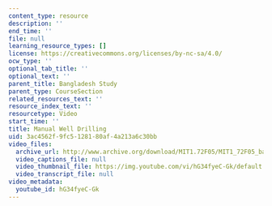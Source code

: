 ```yaml
---
content_type: resource
description: ''
end_time: ''
file: null
learning_resource_types: []
license: https://creativecommons.org/licenses/by-nc-sa/4.0/
ocw_type: ''
optional_tab_title: ''
optional_text: ''
parent_title: Bangladesh Study
parent_type: CourseSection
related_resources_text: ''
resource_index_text: ''
resourcetype: Video
start_time: ''
title: Manual Well Drilling
uid: 3ac4562f-9fc5-1281-80af-4a213a6c30bb
video_files:
  archive_url: http://www.archive.org/download/MIT1.72F05/MIT1_72F05_bangladesh_220k.mp4
  video_captions_file: null
  video_thumbnail_file: https://img.youtube.com/vi/hG34fyeC-Gk/default.jpg
  video_transcript_file: null
video_metadata:
  youtube_id: hG34fyeC-Gk
---
```


